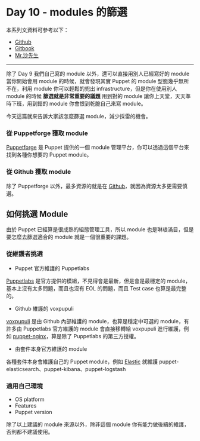 # Day 10 - modules 的篩選

本系列文資料可參考以下：

- [Github](https://github.com/shazi7804/ops-puppet-30-days)
- [Gitbook](https://gitbook.com/book/shazi7804/puppet-manage-guide/details)
- [Mr.沙先生](https://shazi.info)

---

除了 Day 9 我們自己寫的 module 以外，還可以直接用別人已經寫好的 module 當你開始會用 module 的時候，就會發現其實 Puppet 的 module 型態幾乎無所不在，利用 module 你可以輕鬆的兜出 infrastructure，但是你在使用別人 module 的時候 **篩選就是非常重要的議題** 用到對的 module 讓你上天堂，天天準時下班，用到錯的 module 你會恨到乾脆自己來寫 module。

今天這篇就來告訴大家該怎麼篩選 module，減少採雷的機會。

### 從 Puppetforge 獲取 module

[Puppetforge][puppetforge] 是 Puppet 提供的一個 module 管理平台，你可以透過這個平台來找到各種你想要的 Puppet module。

### 從 Github 獲取 module

除了 Puppetforge 以外，最多資源的就是在 [Github][github]，就因為資源太多更需要慎選。

## 如何挑選 Module

由於 Puppet 已經算是很成熟的組態管理工具，所以 module 也是琳琅滿目，但是要怎麼去篩選適合的 module 就是一個很重要的課題。

### 從維護者挑選

- Puppet 官方維護的 Puppetlabs

[Puppetlabs][puppetlabs] 是官方提供的模組，不見得會是最新，但是會是最穩定的 module，基本上沒有太多問題，而且也沒有 EOL 的問題，而且 Test case 也算是最完整的。

- Github 維護的 voxpupuli

[voxpupuli][voxpupuli] 是由 Github 內部維護的 module，也算是穩定中可選的 module，有許多由 Puppetlabs 官方維護的 module 會直接移轉給 voxpupuli 進行維護，例如 [puppet-nginx][puppet-nginx]，算是除了 Puppetlabs 的第三方授權。

- 由套件本身官方維護的 module

各種套件本身會維護自己的 Puppet module，例如 [Elastic][elastic] 就維護 puppet-elasticsearch、puppet-kibana、puppet-logstash

### 適用自己環境

 - OS platform
 - Features
 - Puppet version

除了以上建議的 module 來源以外，除非這個 module 你有能力做後續的維護，否則都不建議使用。


[github]: https://github.com
[puppetforge]: https://forge.puppet.com/
[puppetlabs]: https://github.com/puppetlabs/
[voxpupuli]: https://github.com/voxpupuli
[puppet-nginx]: https://github.com/voxpupuli/puppet-nginx
[elastic]: https://github.com/elastic